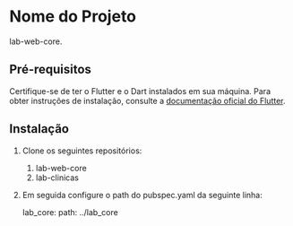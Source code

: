 # Nome do Projeto

lab-web-core.

## Pré-requisitos

Certifique-se de ter o Flutter e o Dart instalados em sua máquina. Para obter instruções de instalação, consulte a [documentação oficial do Flutter](https://flutter.dev/docs/get-started/install).

## Instalação

1. Clone os seguintes repositórios:
    
    1. lab-web-core
    2. lab-clinicas

2. Em seguida configure o path do pubspec.yaml da seguinte linha:
    
    lab_core:
        path: ../lab_core
